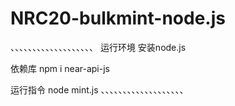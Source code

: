# NRC20-bulkmint-node.js
、、、、、、、、、、、、、、、、、、、
运行环境
安装node.js

依赖库
npm i near-api-js

运行指令
node mint.js
、、、、、、、、、、、、、、、、、、、
